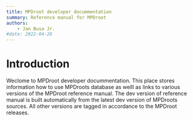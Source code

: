 ```yaml
---
title: MPDroot developer docummentation
summary: Reference manual for MPDroot
authors:
    - Jan Busa Jr.
#date: 2022-04-28
---
```

# Introduction

Weclome to MPDroot developer docummentation. This place stores information how to use MPDroots database as welll as links to various versions of the MPDroot reference manual. The dev version of reference manual is built automatically from the latest dev version of MPDroots sources. All other versions are tagged in accordance to the MPDroot releases.